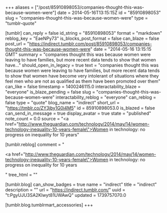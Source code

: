 +++
aliases = ["/post/85910898053/companies-thought-this-was-because-women-were"]
date = 2014-05-16T13:15:15Z
id = "85910898053"
slug = "companies-thought-this-was-because-women-were"
type = "tumblr-quote"

[tumblr]
can_reply = false
id_string = "85910898053"
format = "markdown"
reblog_key = "EaeNPy73"
is_blocks_post_format = false
can_blaze = false
post_url = "https://indirect.tumblr.com/post/85910898053/companies-thought-this-was-because-women-were"
date = "2014-05-16 13:15:15 GMT"
summary = "companies thought this was because women were leaving to have families, but more recent data tends to show that women have..."
should_open_in_legacy = true
text = "companies thought this was because women were leaving to have families, but more recent data tends to show that women have become very intolerant of situations where they feel men who are not as qualified as them have been promoted over them"
can_like = false
timestamp = 1400246115.0
interactability_blaze = "everyone"
is_blaze_pending = false
slug = "companies-thought-this-was-because-women-were"
interactability_reblog = "everyone"
can_reblog = false
type = "quote"
blog_name = "indirect"
short_url = "https://tmblr.co/ZY3jby1G0i4M5"
id = 85910898053.0
is_blazed = false
can_send_in_message = true
display_avatar = true
state = "published"
note_count = 0.0
source = "<a href=\"http://www.theguardian.com/technology/2014/may/14/women-technology-inequality-10-years-female\">Women in technology: no progress on inequality for 10 years</a>"

[tumblr.reblog]
comment = "<p><a href=\"http://www.theguardian.com/technology/2014/may/14/women-technology-inequality-10-years-female\">Women in technology: no progress on inequality for 10 years</a></p>"
tree_html = ""

[tumblr.blog]
can_show_badges = true
name = "indirect"
title = "indirect"
description = ""
url = "https://indirect.tumblr.com/"
uuid = "t:PgyUJU3SA2Klwyt81UWAwQ"
updated = 1739757070.0

[tumblr.blog.tumblrmart_accessories]
+++
